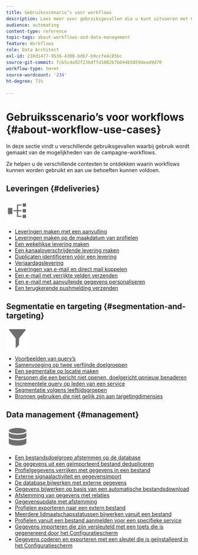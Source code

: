 ```yaml
---
title: Gebruiksscenario’s voor workflows
description: Lees meer over gebruiksgevallen die u kunt uitvoeren met Campaign Standard-workflows.
audience: automating
content-type: reference
topic-tags: about-workflows-and-data-management
feature: Workflows
role: Data Architect
exl-id: 210d1477-9536-4308-bdb7-b9ccfe4c85bc
source-git-commit: fcb5c4a92f23bdffd1082b7b044b5859dead9d70
workflow-type: tm+mt
source-wordcount: '234'
ht-degree: 71%

---
```


# Gebruiksscenario’s voor workflows {#about-workflow-use-cases}

In deze sectie vindt u verschillende gebruiksgevallen waarbij gebruik wordt gemaakt van de mogelijkheden van de campagne-workflows.

Ze helpen u de verschillende contexten te ontdekken waarin workflows kunnen worden gebruikt en aan uw behoeften kunnen voldoen.

## Leveringen {#deliveries}

<img src="assets/do-not-localize/icon_workflows.svg" width="60px">

* [Leveringen maken met een aanvulling](../../automating/using/workflow-created-query-with-complement.md)
* [Leveringen maken op de maakdatum van profielen](../../automating/using/workflow-creation-date-query.md)
* [Een wekelijkse levering maken](../../automating/using/workflow-weekly-offer.md)
* [Een kanaaloverschrijdende levering maken](../../automating/using/workflow-cross-channel-delivery.md)
* [Duplicaten identificeren vóór een levering](../../automating/using/identifying-duplicated-before-delivery.md)
* [Verjaardagslevering](../../automating/using/birthday-delivery.md)
* [Leveringen van e-mail en direct mail koppelen](../../automating/using/coupling-email-direct-mail.md)
* [Een e-mail met verrijkte velden verzenden](../../automating/using/sending-email-enriched-fields.md)
* [Een e-mail met aanvullende gegevens personaliseren](../../automating/using/personalizing-email-with-additional-data.md)
* [Een terugkerende pushmelding verzenden](../../automating/using/recurring-push-notifications.md)

## Segmentatie en targeting {#segmentation-and-targeting}

<img src="assets/do-not-localize/icon_filter.svg" width="60px">

* [Voorbeelden van query’s](../../automating/using/query-samples.md)
* [Samenvoeging op twee verfijnde doelgroepen](../../automating/using/union-on-two-refined-audiences.md)
* [Een segmentatie op locatie maken](../../automating/using/workflow-segmentation-location.md)
* [Personen die een bericht niet openen, doelgericht opnieuw benaderen](../../automating/using/workflow-cross-channel-retargeting.md)
* [Incrementele query op leden van een service](../../automating/using/incremental-query-on-subscribers.md)
* [Segmentatie volgens leeftijdsgroepen](../../automating/using/segmentation-age-groups.md)
* [Bronnen gebruiken die niet gelijk zijn aan targetingdimensies](../../automating/using/using-resources-different-from-targeting-dimensions.md)

## Data management {#management}

<img src="assets/do-not-localize/icon_manage.svg" width="60px">

* [Een bestandsdoelgroep afstemmen op de database](../../automating/using/reconcile-file-audience-with-database.md)
* [De gegevens uit een geïmporteerd bestand dedupliceren](../../automating/using/deduplicating-data-imported-file.md)
* [Profielgegevens verrijken met gegevens in een bestand](../../automating/using/enriching-profile-data-file.md)
* [Externe signaalactiviteit en gegevensimport](../../automating/using/external-signal-data-import.md)
* [De database bijwerken met externe gegevens](../../automating/using/update-database-file.md)
* [Gegevens bijwerken op basis van een automatische bestandsdownload](../../automating/using/update-data-automatic-download.md)
* [Afstemming van gegevens met relaties](../../automating/using/reconciliation-using-relations.md)
* [Gegevensupdate met afstemming](../../automating/using/data-update-reconciliation.md)
* [Profielen exporteren naar een extern bestand](../../automating/using/exporting-profiles-in-file.md)
* [Meerdere lidmaatschapsstatussen bijwerken vanuit een bestand](../../automating/using/updating-subscriptions-from-file.md)
* [Profielen vanuit een bestand aanmelden voor een specifieke service](../../automating/using/subscribing-profiles-from-file.md)
* [Gegevens importeren die zijn versleuteld met een toets die is gegenereerd door het Configuratiescherm](../../automating/using/managing-encrypted-data.md#use-case-gpg-decrypt)
* [Gegevens coderen en exporteren met een sleutel die is geïnstalleerd in het Configuratiescherm](../../automating/using/managing-encrypted-data.md#use-case-gpg-encrypt)
